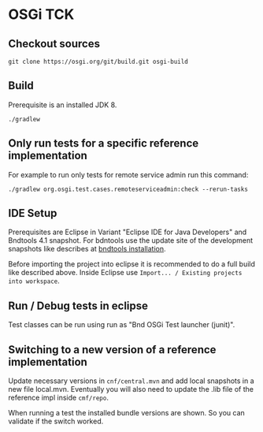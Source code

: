 # OSGi TCK

## Checkout sources

    git clone https://osgi.org/git/build.git osgi-build

## Build

Prerequisite is an installed JDK 8.

    ./gradlew

## Only run tests for a specific reference implementation

For example to run only tests for remote service admin run this command:

    ./gradlew org.osgi.test.cases.remoteserviceadmin:check --rerun-tasks

## IDE Setup

Prerequisites are Eclipse in Variant "Eclipse IDE for Java Developers" and Bndtools 4.1 snapshot.
For bdntools use the update site of the development snapshots like describes at [bndtools installation](https://bndtools.org/installation.html).

Before importing the project into eclipse it is recommended to do a full build like described above.
Inside Eclipse use `Import... / Existing projects into workspace`.

## Run / Debug tests in eclipse

Test classes can be run using run as "Bnd OSGi Test launcher (junit)".

##  Switching to a new version of a reference implementation

Update necessary versions in `cnf/central.mvn` and add local snapshots in a new file local.mvn.
Eventually you will also need to update the .lib file of the reference impl inside `cmf/repo`.

When running a test the installed bundle versions are shown. So you can validate if the switch worked.
